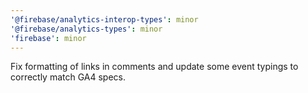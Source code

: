 ```yaml
---
'@firebase/analytics-interop-types': minor
'@firebase/analytics-types': minor
'firebase': minor
---
```


Fix formatting of links in comments and update some event typings to correctly match GA4 specs.
